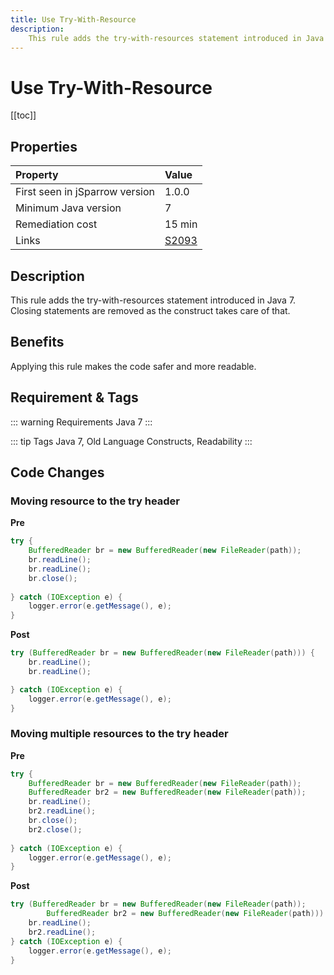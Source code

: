 ```yaml
---
title: Use Try-With-Resource
description:
    This rule adds the try-with-resources statement introduced in Java 7. Closing statements are removed as the construct takes care of that. 
---
```


# Use Try-With-Resource

[[toc]]

## Properties

| Property                        | Value |
|:------------------------------- |:----- |
| First seen in jSparrow version  | 1.0.0 |
| Minimum Java version            | 7     |
| Remediation cost                | 15 min |
| Links                           | [S2093](https://sonarcloud.io/organizations/default/rules?open=squid%3AS2093&q=Resources+should+be+closed) |

## Description

This rule adds the try-with-resources statement introduced in Java 7. Closing statements are removed as 
the construct takes care of that. 

## Benefits

Applying this rule makes the code safer and more readable.

## Requirement & Tags

::: warning Requirements
Java 7
:::

::: tip Tags
Java 7, Old Language Constructs, Readability
:::

## Code Changes

### Moving resource to the try header

__Pre__
```java
try {
    BufferedReader br = new BufferedReader(new FileReader(path));
    br.readLine();
    br.readLine();
    br.close();
    
} catch (IOException e) {
    logger.error(e.getMessage(), e);
}
```

__Post__
```java
try (BufferedReader br = new BufferedReader(new FileReader(path))) {
    br.readLine();
    br.readLine();

} catch (IOException e) {
    logger.error(e.getMessage(), e);
}
```


### Moving multiple resources to the try header

__Pre__

```java
try {
    BufferedReader br = new BufferedReader(new FileReader(path)); 
    BufferedReader br2 = new BufferedReader(new FileReader(path));
    br.readLine();
    br2.readLine();
    br.close();
    br2.close();
    
} catch (IOException e) {
    logger.error(e.getMessage(), e);
}
```

__Post__
```java
try (BufferedReader br = new BufferedReader(new FileReader(path)); 
        BufferedReader br2 = new BufferedReader(new FileReader(path))) {
    br.readLine();
    br2.readLine();
} catch (IOException e) {
    logger.error(e.getMessage(), e);
}
```
